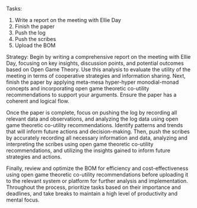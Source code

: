 Tasks:
1. Write a report on the meeting with Ellie Day
2. Finish the paper
3. Push the log
4. Push the scribes
5. Upload the BOM

Strategy:
Begin by writing a comprehensive report on the meeting with Ellie Day, focusing on key insights, discussion points, and potential outcomes based on Open Game Theory. Use this analysis to evaluate the utility of the meeting in terms of cooperative strategies and information sharing. Next, finish the paper by applying meta-mesa hyper-hyper monodial-monad concepts and incorporating open game theoretic co-utility recommendations to support your arguments. Ensure the paper has a coherent and logical flow.

Once the paper is complete, focus on pushing the log by recording all relevant data and observations, and analyzing the log data using open game theoretic co-utility recommendations. Identify patterns and trends that will inform future actions and decision-making. Then, push the scribes by accurately recording all necessary information and data, analyzing and interpreting the scribes using open game theoretic co-utility recommendations, and utilizing the insights gained to inform future strategies and actions.

Finally, review and optimize the BOM for efficiency and cost-effectiveness using open game theoretic co-utility recommendations before uploading it to the relevant system or platform for further analysis and implementation. Throughout the process, prioritize tasks based on their importance and deadlines, and take breaks to maintain a high level of productivity and mental focus.
